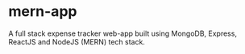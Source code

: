 # mern-app
A full stack expense tracker web-app built using MongoDB, Express, ReactJS and NodeJS (MERN) tech stack.
